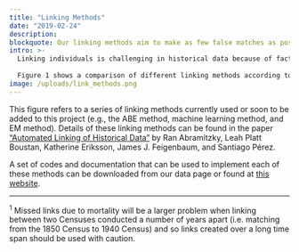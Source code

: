 ```yaml
---
title: "Linking Methods"
date: "2019-02-24"
description:
blockquote: Our linking methods aim to make as few false matches as possible (minimize type I errors) while creating as many of the true matches as possible (minimize type II errors).
intro: >-
  Linking individuals is challenging in historical data because of factors such as transcription and enumeration errors, age misreporting, mortality<sup>1</sup>, under-enumeration and international migration between census years, and many respondents with common names.
    
  Figure 1 shows a comparison of different linking methods according to their type I and type II errors.
image: /uploads/link_methods.png 
---
```


This figure refers to a series of linking methods currently used or soon to be added to this project (e.g., the ABE method, machine learning method, and EM method). Details of these linking methods can be found in the paper <a target="_blank" href="https://scholar.princeton.edu/sites/default/files/lboustan/files/nber_automated_linking.pdf">“Automated Linking of Historical Data”</a> by Ran Abramitzky, Leah Platt Boustan, Katherine Eriksson, James J. Feigenbaum, and Santiago Pérez. 
    
A set of codes and documentation that can be used to implement each of these methods can be downloaded from our data page or found at <a target="_blank" href="https://ranabr.people.stanford.edu/matching-codes">this website</a>.

<hr class="my-2"><p class="footnote"><sup>1</sup> Missed links due to mortality will be a larger problem when linking between two Censuses conducted a number of years apart (i.e. matching from the 1850 Census to 1940 Census) and so links created over a long time span should be used with caution.</p>       